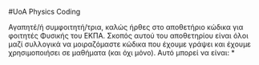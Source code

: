 #UoA Physics Coding 

Αγαπητέ/ή συμφοιτητή/τρια, καλώς ήρθες στο αποθετήριο κώδικα για φοιτητές Φυσικής του ΕΚΠΑ. Σκοπός αυτού του αποθετηρίου είναι όλοι μαζί συλλογικά να μοιραζόμαστε κώδικα που έχουμε γράψει και έχουμε χρησιμοποιήσει σε μαθήματα (και όχι μόνο). Αυτό μπορεί να είναι:
* 
